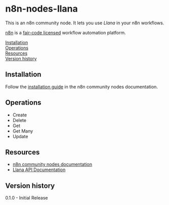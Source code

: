 # n8n-nodes-llana

This is an n8n community node. It lets you use _Llana_ in your n8n workflows.

[n8n](https://n8n.io/) is a [fair-code licensed](https://docs.n8n.io/reference/license/) workflow automation platform.

[Installation](#installation)  
[Operations](#operations)   
[Resources](#resources)  
[Version history](#version-history) 

## Installation

Follow the [installation guide](https://docs.n8n.io/integrations/community-nodes/installation/) in the n8n community nodes documentation.

## Operations

- Create
- Delete
- Get
- Get Many
- Update

## Resources

* [n8n community nodes documentation](https://docs.n8n.io/integrations/community-nodes/)
* [Llana API Documentation](https://llana.io/endpoints)

## Version history

0.1.0 - Initial Release


